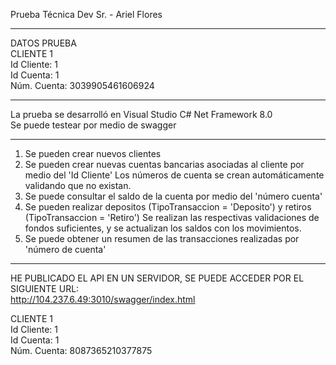 Prueba Técnica Dev Sr. - Ariel Flores  

******************************
DATOS PRUEBA  
CLIENTE 1  
Id Cliente: 1  
Id Cuenta: 1  
Núm. Cuenta: 3039905461606924  

--------------------------------------------------------------------
  
La prueba se desarrolló en Visual Studio C# Net Framework 8.0  
Se puede testear por medio de swagger  
  
--------------------------------------------------------------------
  
1. Se pueden crear nuevos clientes
2. Se pueden crear nuevas cuentas bancarias asociadas al cliente por medio del 'Id Cliente'
	Los números de cuenta se crean automáticamente validando que no existan.
3. Se puede consultar el saldo de la cuenta por medio del 'número cuenta'
4. Se pueden realizar depositos (TipoTransaccion = 'Deposito') y retiros (TipoTransaccion = 'Retiro')
	Se realizan las respectivas validaciones de fondos suficientes, y se actualizan los saldos con los movimientos.
5. Se puede obtener un resumen de las transacciones realizadas por 'número de cuenta'
  
-----------------------------------------------------------------------------
  
HE PUBLICADO EL API EN UN SERVIDOR, SE PUEDE ACCEDER POR EL SIGUIENTE URL:  
http://104.237.6.49:3010/swagger/index.html  
  
CLIENTE 1  
Id Cliente: 1  
Id Cuenta: 1  
Núm. Cuenta: 8087365210377875  
